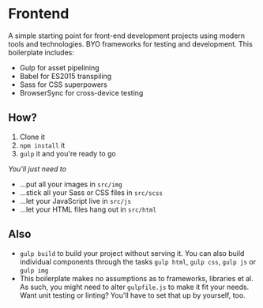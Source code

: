# Frontend

A simple starting point for front-end development projects using modern tools and technologies. BYO frameworks for testing and development. This boilerplate includes:

+ Gulp for asset pipelining
+ Babel for ES2015 transpiling
+ Sass for CSS superpowers
+ BrowserSync for cross-device testing

## How?

1. Clone it
2. `npm install` it
3. `gulp` it and you're ready to go

*You'll just need to*
+ ...put all your images in `src/img`
+ ...stick all your Sass or CSS files in `src/scss`
+ ...let your JavaScript live in `src/js`
+ ...let your HTML files hang out in `src/html`

## Also

+ `gulp build` to build your project without serving it. You can also build individual components through the tasks `gulp html`, `gulp css`, `gulp js` or `gulp img`
+ This boilerplate makes no assumptions as to frameworks, libraries et al. As such, you might need to alter `gulpfile.js` to make it fit your needs. Want unit testing or linting? You'll have to set that up by yourself, too.
